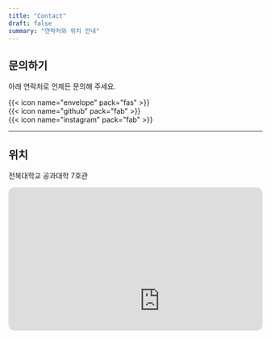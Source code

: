 ```yaml
---
title: "Contact"
draft: false
summary: "연락처와 위치 안내"
---
```


## 문의하기

아래 연락처로 언제든 문의해 주세요.

<!-- 아이콘만 보여주기 -->
<div class="contact-icons" aria-label="social links">
  <a href="mailto:dkstkddkdhkd@jbnu.ac.kr" aria-label="email">
    {{< icon name="envelope" pack="fas" >}}
  </a>
  <a href="https://github.com/ansangah" target="_blank" rel="noopener" aria-label="GitHub">
    {{< icon name="github" pack="fab" >}}
  </a>
  <a href="https://www.instagram.com/ahnneu_/" target="_blank" rel="noopener" aria-label="Instagram">
    {{< icon name="instagram" pack="fab" >}}
  </a>
</div>

<!-- 페이지 안에서 바로 스타일(원하면 크기/간격 조절) -->
<style>
  .contact-icons a{
    display:inline-flex; align-items:center; justify-content:center;
    margin-right:14px; text-decoration:none;
  }
  .contact-icons i{
    font-size: 26px; line-height:1; /* 아이콘 크기 */
  }
  .contact-icons a:hover i{
    transform: translateY(-1px);
    filter: brightness(1.15);
  }
</style>

---

## 위치

전북대학교 공과대학 7호관

<div style="position:relative;padding-bottom:56.25%;height:0;overflow:hidden;border-radius:12px;">
  <iframe src="https://www.google.com/maps/embed?pb=!1m18!1m12!1m3!1d3234.1213201548776!2d127.13446309999999!3d35.8460286!2m3!1f0!2f0!3f0!3m2!1i1024!2i768!4f13.1!3m3!1m2!1s0x35702330dc920b9d%3A0x1d0d425396006646!2z7KCE67aB64yA7ZWZ6rWQIOqzteqzvOuMgO2VmSA37Zi46rSA!5e0!3m2!1sko!2skr!4v1760079980030!5m2!1sko!2skr" width="600" height="450" style="border:0;" allowfullscreen="" loading="lazy" referrerpolicy="no-referrer-when-downgrade"></iframe>
</div>

